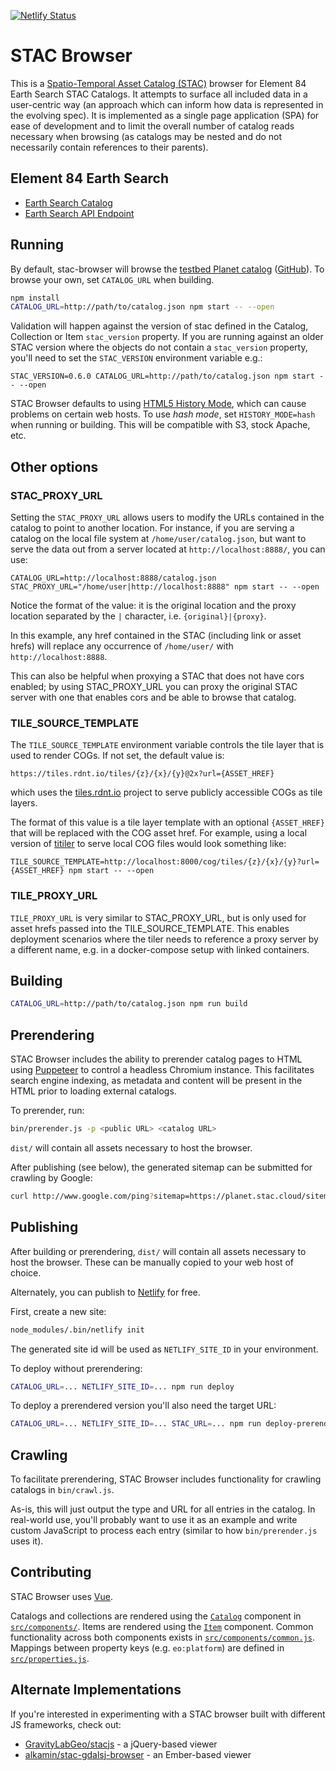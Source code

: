[![Netlify Status](https://api.netlify.com/api/v1/badges/326929da-fcf9-44a2-99d8-4b2f424e4a29/deploy-status)](https://app.netlify.com/sites/stac-cog-browser/deploys)

# STAC Browser

This is a [Spatio-Temporal Asset Catalog
(STAC)](https://github.com/radiantearth/stac-spec) browser for Element 84 Earth Search STAC Catalogs.
It attempts to surface all included data in a user-centric way (an approach
which can inform how data is represented in the evolving spec). It is
implemented as a single page application (SPA) for ease of development and to
limit the overall number of catalog reads necessary when browsing (as catalogs
may be nested and do not necessarily contain references to their parents).


## Element 84 Earth Search

* [Earth Search Catalog](https://www.element84.com/earth-search/)
* [Earth Search API Endpoint](https://earth-search.aws.element84.com/v0/)

## Running

By default, stac-browser will browse the [testbed Planet
catalog](https://raw.githubusercontent.com/cholmes/sample-stac/master/stac/catalog.json)
([GitHub](https://github.com/cholmes/sample-stac/)). To browse your own, set
`CATALOG_URL` when building.

```bash
npm install
CATALOG_URL=http://path/to/catalog.json npm start -- --open
```

Validation will happen against the version of stac defined in the Catalog, Collection or Item
`stac_version` property. If you are running against an older STAC version where the objects
do not contain a `stac_version` property, you'll need to set the `STAC_VERSION` environment
variable e.g.:

```
STAC_VERSION=0.6.0 CATALOG_URL=http://path/to/catalog.json npm start -- --open
```

STAC Browser defaults to using [HTML5 History
Mode](https://router.vuejs.org/guide/essentials/history-mode.html), which can
cause problems on certain web hosts. To use _hash mode_, set
`HISTORY_MODE=hash` when running or building. This will be compatible with
S3, stock Apache, etc.

## Other options

### STAC_PROXY_URL

Setting the `STAC_PROXY_URL` allows users to modify the URLs contained in the catalog to point to another location.
For instance, if you are serving a catalog on the local file system at `/home/user/catalog.json`, but want to serve
the data out from a server located at `http://localhost:8888/`, you can use:

```
CATALOG_URL=http://localhost:8888/catalog.json STAC_PROXY_URL="/home/user|http://localhost:8888" npm start -- --open
```

Notice the format of the value: it is the original location and the proxy location separated by the `|` character, i.e. `{original}|{proxy}`.

In this example, any href contained in the STAC (including link or asset hrefs) will replace any occurrence of `/home/user/` with `http://localhost:8888`.

This can also be helpful when proxying a STAC that does not have cors enabled; by using STAC_PROXY_URL you can proxy the original STAC server with one that enables cors
and be able to browse that catalog.

### TILE_SOURCE_TEMPLATE

The `TILE_SOURCE_TEMPLATE` environment variable controls the tile layer that is used to render COGs. If not set, the default value is:

```
https://tiles.rdnt.io/tiles/{z}/{x}/{y}@2x?url={ASSET_HREF}
```

which uses the [tiles.rdnt.io](https://github.com/radiantearth/tiles.rdnt.io) project to serve publicly accessible COGs as tile layers.

The format of this value is a tile layer template with an optional `{ASSET_HREF}` that will be replaced with the COG asset href. For example,
using a local version of [titiler](https://github.com/developmentseed/titiler) to serve local COG files would look something like:

```
TILE_SOURCE_TEMPLATE=http://localhost:8000/cog/tiles/{z}/{x}/{y}?url={ASSET_HREF} npm start -- --open
```

### TILE_PROXY_URL

`TILE_PROXY_URL` is very similar to STAC_PROXY_URL, but is only used for asset hrefs passed into the TILE_SOURCE_TEMPLATE. This enables deployment scenarios where the tiler needs to reference a proxy server by a different name, e.g. in a docker-compose setup with linked containers.

## Building

```bash
CATALOG_URL=http://path/to/catalog.json npm run build
```

## Prerendering

STAC Browser includes the ability to prerender catalog pages to HTML using
[Puppeteer](https://github.com/GoogleChrome/puppeteer) to control a headless
Chromium instance. This facilitates search engine indexing, as metadata and
content will be present in the HTML prior to loading external catalogs.

To prerender, run:

```bash
bin/prerender.js -p <public URL> <catalog URL>
```

`dist/` will contain all assets necessary to host the browser.

After publishing (see below), the generated sitemap can be submitted for
crawling by Google:

```bash
curl http://www.google.com/ping?sitemap=https://planet.stac.cloud/sitemap.txt
```

## Publishing

After building or prerendering, `dist/` will contain all assets necessary to
host the browser. These can be manually copied to your web host of choice.

Alternately, you can publish to [Netlify](https://www.netlify.com/) for free.

First, create a new site:

```bash
node_modules/.bin/netlify init
```

The generated site id will be used as `NETLIFY_SITE_ID` in your environment.

To deploy without prerendering:

```bash
CATALOG_URL=... NETLIFY_SITE_ID=... npm run deploy
```

To deploy a prerendered version you'll also need the target URL:

```bash
CATALOG_URL=... NETLIFY_SITE_ID=... STAC_URL=... npm run deploy-prerendered
```

## Crawling

To facilitate prerendering, STAC Browser includes functionality for crawling
catalogs in `bin/crawl.js`.

As-is, this will just output the type and URL for all entries in the catalog.
In real-world use, you'll probably want to use it as an example and write
custom JavaScript to process each entry (similar to how `bin/prerender.js`
uses it).

## Contributing

STAC Browser uses [Vue](https://vuejs.org/).

Catalogs and collections are rendered using the
[`Catalog`](src/components/Catalog.vue) component in
[`src/components/`](src/components/). Items are rendered using the
[`Item`](src/components/Item.vue) component. Common functionality across both
components exists in [`src/components/common.js`](src/components/common.js).
Mappings between property keys (e.g. `eo:platform`) are defined in
[`src/properties.js`](src/properties.js).

## Alternate Implementations

If you're interested in experimenting with a STAC browser built with different
JS frameworks, check out:

* [GravityLabGeo/stacjs](https://github.com/GravityLabGeo/stacjs) - a
  jQuery-based viewer
* [alkamin/stac-gdalsj-browser](https://github.com/alkamin/stac-gdaljs-browser) -
  an Ember-based viewer
